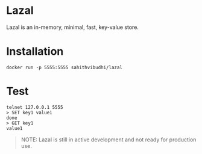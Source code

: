 # Lazal

Lazal is an in-memory, minimal, fast, key-value store.

# Installation

```
docker run -p 5555:5555 sahithvibudhi/lazal
```

# Test

```
telnet 127.0.0.1 5555
> SET key1 value1
done
> GET key1
value1
```

> NOTE: Lazal is still in active development and not ready for production use.